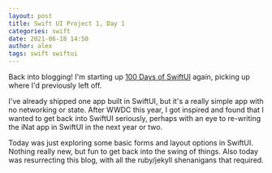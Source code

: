 ```yaml
---
layout: post
title: Swift UI Project 1, Day 1
categories: swift
date: 2021-06-18 14:50
author: alex
tags: swift swiftui
---
```


Back into blogging! I'm starting up [100 Days of SwiftUI](https://www.hackingwithswift.com/100/swiftui) again, picking up where I'd previously left off.

I've already shipped one app built in SwiftUI, but it's a really simple app with no networking or state. After WWDC this year, I got inspired and found that I wanted to get back into SwiftUI seriously, perhaps with an eye to re-writing the iNat app in SwiftUI in the next year or two.

Today was just exploring some basic forms and layout options in SwiftUI. Nothing really new, but fun to get back into the swing of things. Also today was resurrecting this blog, with all the ruby/jekyll shenanigans that required. 